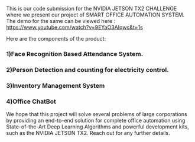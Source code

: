 This is our code submission for the NVIDIA JETSON TX2 CHALLENGE where we present our project of SMART OFFICE AUTOMATION SYSTEM.
The demo for the same can be viewed here : https://www.youtube.com/watch?v=9EYaO3AIqws&t=1s

Here are the components of the product:
### 1)Face Recognition Based Attendance System.
### 2)Person Detection and counting for electricity control.
### 3)Inventory Management System
### 4)Office ChatBot

We hope that this project will solve several problems of large corporations by providing an end-to-end solution for complete office automation using State-of-the-Art Deep Learning Algorithms and powerful development kits, such as the NVIDIA JETSON TX2.
Reach out for any further details.
